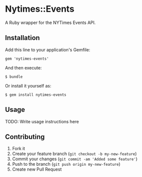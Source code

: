 # Nytimes::Events

A Ruby wrapper for the NYTimes Events API.

## Installation

Add this line to your application's Gemfile:

    gem 'nytimes-events'

And then execute:

    $ bundle

Or install it yourself as:

    $ gem install nytimes-events

## Usage

TODO: Write usage instructions here

## Contributing

1. Fork it
2. Create your feature branch (`git checkout -b my-new-feature`)
3. Commit your changes (`git commit -am 'Added some feature'`)
4. Push to the branch (`git push origin my-new-feature`)
5. Create new Pull Request
